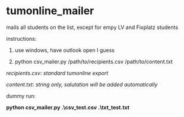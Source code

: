 # tumonline_mailer

mails all students on the list, except for empy LV and Fixplatz students

instructions:

1. use windows, have outlook open I guess


2. python csv_mailer.py /path/to/recipients.csv /path/to/content.txt


<i>recipients.csv: standard tumonline export</i>

<i>content.txt: string only, salutation will be added automatically</i>

dummy run:

<b>python csv_mailer.py .\csv_test.csv .\txt_test.txt</b>
